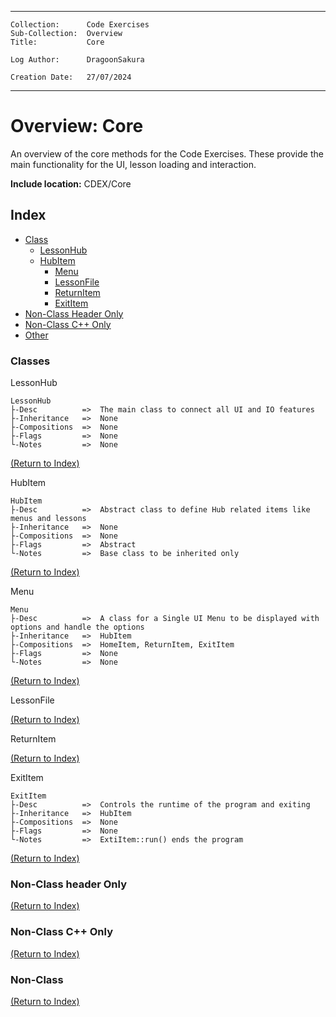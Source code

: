 ___
```
Collection:      Code Exercises
Sub-Collection:  Overview
Title:           Core

Log Author:      DragoonSakura

Creation Date:   27/07/2024
```
___

# Overview: Core

An overview of the core methods for the Code Exercises.
These provide the main functionality for the UI, lesson loading and interaction.

**Include location:** CDEX/Core

## Index

- [Class](#classes)
    * [LessonHub](#lesson-hub)
    * [HubItem](#hub-item)
        + [Menu](#menu)
        + [LessonFile](#lesson-file)
        + [ReturnItem](#return-item)
        + [ExitItem](#exit-item)
- [Non-Class Header Only](#non-class-header-only)
- [Non-Class C++ Only](#non-class-c-only)
- [Other](#other)

### Classes

<a name="lesson-hub">LessonHub</a>
```
LessonHub
├-Desc          =>  The main class to connect all UI and IO features
├-Inheritance   =>  None
├-Compositions  =>  None
├-Flags         =>  None
└-Notes         =>  None
```

[(Return to Index)](#index)

<a name="hub-item">HubItem</a>
```
HubItem
├-Desc          =>  Abstract class to define Hub related items like menus and lessons
├-Inheritance   =>  None
├-Compositions  =>  None
├-Flags         =>  Abstract
└-Notes         =>  Base class to be inherited only
```

[(Return to Index)](#index)

<a name="menu">Menu</a>
```
Menu
├-Desc          =>  A class for a Single UI Menu to be displayed with options and handle the options
├-Inheritance   =>  HubItem
├-Compositions  =>  HomeItem, ReturnItem, ExitItem
├-Flags         =>  None
└-Notes         =>  None
```

[(Return to Index)](#index)

<a name="lesson-file">LessonFile</a>

[(Return to Index)](#index)

<a name="return-item">ReturnItem</a>

[(Return to Index)](#index)

<a name="exit-item">ExitItem</a>
```
ExitItem
├-Desc          =>  Controls the runtime of the program and exiting
├-Inheritance   =>  HubItem
├-Compositions  =>  None
├-Flags         =>  None
└-Notes         =>  ExtiItem::run() ends the program
```

[(Return to Index)](#index)

### Non-Class header Only

[(Return to Index)](#index)

### Non-Class C++ Only

[(Return to Index)](#index)

### Non-Class

[(Return to Index)](#index)
